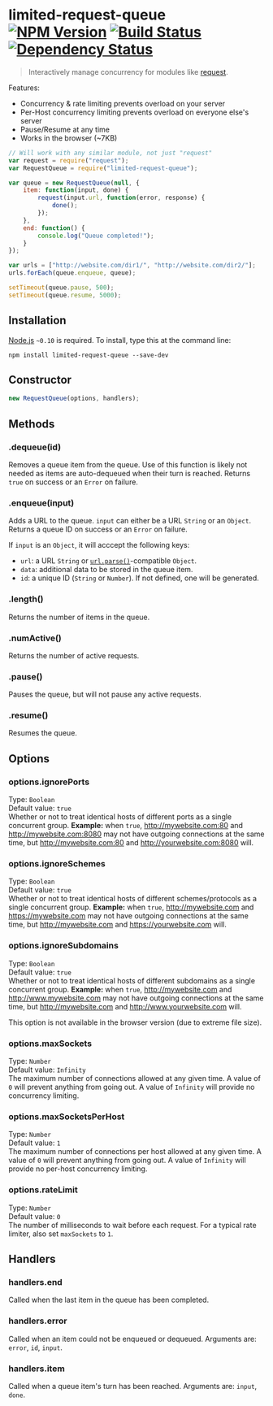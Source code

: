 # limited-request-queue [![NPM Version](http://badge.fury.io/js/limited-request-queue.svg)](http://badge.fury.io/js/limited-request-queue) [![Build Status](https://secure.travis-ci.org/stevenvachon/limited-request-queue.svg)](http://travis-ci.org/stevenvachon/limited-request-queue) [![Dependency Status](https://david-dm.org/stevenvachon/limited-request-queue.svg)](https://david-dm.org/stevenvachon/limited-request-queue)
> Interactively manage concurrency for modules like [request](https://npmjs.com/package/request).

Features:
* Concurrency & rate limiting prevents overload on your server
* Per-Host concurrency limiting prevents overload on everyone else's server
* Pause/Resume at any time
* Works in the browser (~7KB)

```js
// Will work with any similar module, not just "request"
var request = require("request");
var RequestQueue = require("limited-request-queue");

var queue = new RequestQueue(null, {
	item: function(input, done) {
		request(input.url, function(error, response) {
			done();
		});
	},
	end: function() {
		console.log("Queue completed!");
	}
});

var urls = ["http://website.com/dir1/", "http://website.com/dir2/"];
urls.forEach(queue.enqueue, queue);

setTimeout(queue.pause, 500);
setTimeout(queue.resume, 5000);
```


## Installation

[Node.js](http://nodejs.org/) `~0.10` is required. To install, type this at the command line:
```shell
npm install limited-request-queue --save-dev
```


## Constructor
```js
new RequestQueue(options, handlers);
```


## Methods

### .dequeue(id)
Removes a queue item from the queue. Use of this function is likely not needed as items are auto-dequeued when their turn is reached. Returns `true` on success or an `Error` on failure.

### .enqueue(input)
Adds a URL to the queue. `input` can either be a URL `String` or an `Object`. Returns a queue ID on success or an `Error` on failure.

If `input` is an `Object`, it will acccept the following keys:

* `url`: a URL `String` or [`url.parse()`](https://nodejs.org/api/url.html#url_url_parse_urlstr_parsequerystring_slashesdenotehost)-compatible `Object`.
* `data`: additional data to be stored in the queue item.
* `id`: a unique ID (`String` or `Number`). If not defined, one will be generated.

### .length()
Returns the number of items in the queue.

### .numActive()
Returns the number of active requests.

### .pause()
Pauses the queue, but will not pause any active requests.

### .resume()
Resumes the queue.


## Options

### options.ignorePorts
Type: `Boolean`  
Default value: `true`  
Whether or not to treat identical hosts of different ports as a single concurrent group. **Example:** when `true`, http://mywebsite.com:80 and http://mywebsite.com:8080 may not have outgoing connections at the same time, but http://mywebsite.com:80 and http://yourwebsite.com:8080 will.

### options.ignoreSchemes
Type: `Boolean`  
Default value: `true`  
Whether or not to treat identical hosts of different schemes/protocols as a single concurrent group. **Example:** when `true`, http://mywebsite.com and https://mywebsite.com may not have outgoing connections at the same time, but http://mywebsite.com and https://yourwebsite.com will.

### options.ignoreSubdomains
Type: `Boolean`  
Default value: `true`  
Whether or not to treat identical hosts of different subdomains as a single concurrent group. **Example:** when `true`, http://mywebsite.com and http://www.mywebsite.com may not have outgoing connections at the same time, but http://mywebsite.com and http://www.yourwebsite.com will.

This option is not available in the browser version (due to extreme file size).

### options.maxSockets
Type: `Number`  
Default value: `Infinity`  
The maximum number of connections allowed at any given time. A value of `0` will prevent anything from going out. A value of `Infinity` will provide no concurrency limiting.

### options.maxSocketsPerHost
Type: `Number`  
Default value: `1`  
The maximum number of connections per host allowed at any given time. A value of `0` will prevent anything from going out. A value of `Infinity` will provide no per-host concurrency limiting.

### options.rateLimit
Type: `Number`  
Default value: `0`  
The number of milliseconds to wait before each request. For a typical rate limiter, also set `maxSockets` to `1`.


## Handlers

### handlers.end
Called when the last item in the queue has been completed.

### handlers.error
Called when an item could not be enqueued or dequeued. Arguments are: `error`, `id`, `input`.

### handlers.item
Called when a queue item's turn has been reached. Arguments are: `input`, `done`.
